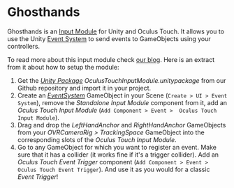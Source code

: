 # Ghosthands

Ghosthands is an [Input Module](https://docs.unity3d.com/Manual/InputModules.html) for Unity and Oculus Touch. It allows you to use the Unity [Event System](https://docs.unity3d.com/Manual/EventSystem.html) to send events to GameObjects using your controllers.

To read more about this input module check [our blog](http://tengio.com/blog/crossing-realities-tips-and-tricks).
Here is an extract from it about how to setup the module:

1. Get the [*Unity Package*](https://docs.unity3d.com/Manual/AssetPackages.html) *OculusTouchInputModule.unitypackage* from our Github repository and import it in your project.
2. Create an [*EventSystem*](https://docs.unity3d.com/Manual/EventSystem.html) GameObject in your Scene (`Create > UI > Event System`), remove the *Standalone Input Module* component from it, add an *Oculus Touch Input Module* (`Add Component > Event >  Oculus Touch Input Module`).
3. Drag and drop the *LeftHandAnchor* and *RightHandAnchor* GameObjects from your *OVRCameraRig > TrackingSpace* GameObject into the corresponding slots of the *Oculus Touch Input Module*.
4. Go to any GameObject for which you want to register an event. Make sure that it has a collider (it works fine if it's a trigger collider). Add an *Oculus Touch Event Trigger* component (`Add Component > Event >  Oculus Touch Event Trigger`). And use it as you would for a classic *Event Trigger*!
